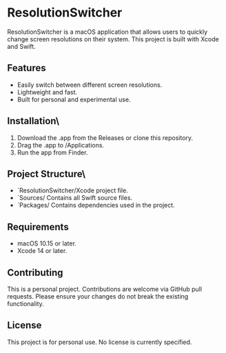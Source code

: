 
# ResolutionSwitcher
ResolutionSwitcher is a macOS application that allows users to quickly change screen resolutions on their system. This project is built with Xcode and Swift.
## Features
- Easily switch between different screen resolutions.
- Lightweight and fast.
- Built for personal and experimental use.
## Installation\
1. Download the .app from the Releases or clone this repository.
2. Drag the .app to /Applications.
3. Run the app from Finder.
## Project Structure\
- `ResolutionSwitcher/Xcode project file.
- `Sources/ Contains all Swift source files.
- `Packages/ Contains dependencies used in the project.
## Requirements
- macOS 10.15 or later.
- Xcode 14 or later.
## Contributing
This is a personal project. Contributions are welcome via GitHub pull requests. Please ensure your changes do not break the existing functionality.
## License
This project is for personal use. No license is currently specified.
